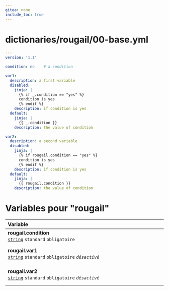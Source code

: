 ```yaml
---
gitea: none
include_toc: true
---
```

# dictionaries/rougail/00-base.yml

```yaml
---
version: '1.1'

condition: no    # a condition

var1:
  description: a first variable
  disabled:
    jinja: |
      {% if _.condition == "yes" %}
      condition is yes
      {% endif %}
    description: if condition is yes
  default:
    jinja: |
      {{ _.condition }}
    description: the value of condition

var2:
  description: a second variable
  disabled:
    jinja: |
      {% if rougail.condition == "yes" %}
      condition is yes
      {% endif %}
    description: if condition is yes
  default:
    jinja: |
      {{ rougail.condition }}
    description: the value of condition
```
# Variables pour "rougail"

| Variable&nbsp;&nbsp;&nbsp;&nbsp;&nbsp;&nbsp;&nbsp;&nbsp;&nbsp;&nbsp;&nbsp;&nbsp;&nbsp;&nbsp;&nbsp;&nbsp;&nbsp;&nbsp;&nbsp;&nbsp;&nbsp;&nbsp;&nbsp;&nbsp;&nbsp;&nbsp;&nbsp;&nbsp;&nbsp;&nbsp;&nbsp;&nbsp;&nbsp;&nbsp;&nbsp;&nbsp;&nbsp;&nbsp;&nbsp;&nbsp;&nbsp;&nbsp;&nbsp;&nbsp;&nbsp;&nbsp;&nbsp;&nbsp;&nbsp;&nbsp;&nbsp;&nbsp;&nbsp;&nbsp;&nbsp;&nbsp;&nbsp;&nbsp;&nbsp;&nbsp;&nbsp;&nbsp;&nbsp;&nbsp;&nbsp;&nbsp;&nbsp;&nbsp;&nbsp;&nbsp;&nbsp;&nbsp;&nbsp;&nbsp;&nbsp;&nbsp;&nbsp;&nbsp;&nbsp;&nbsp;&nbsp;&nbsp;&nbsp;&nbsp;&nbsp;&nbsp;&nbsp;&nbsp;&nbsp;&nbsp;&nbsp;&nbsp;&nbsp;&nbsp;&nbsp;&nbsp;&nbsp;&nbsp;&nbsp;&nbsp;&nbsp;&nbsp;&nbsp;&nbsp;&nbsp;&nbsp;&nbsp;&nbsp;&nbsp;&nbsp;&nbsp;&nbsp;&nbsp;&nbsp;   | Description&nbsp;&nbsp;&nbsp;&nbsp;&nbsp;&nbsp;&nbsp;&nbsp;&nbsp;&nbsp;&nbsp;&nbsp;&nbsp;&nbsp;&nbsp;&nbsp;&nbsp;&nbsp;&nbsp;&nbsp;&nbsp;&nbsp;&nbsp;&nbsp;&nbsp;&nbsp;&nbsp;&nbsp;&nbsp;&nbsp;&nbsp;&nbsp;&nbsp;&nbsp;&nbsp;&nbsp;&nbsp;&nbsp;&nbsp;&nbsp;&nbsp;&nbsp;&nbsp;&nbsp;&nbsp;&nbsp;&nbsp;&nbsp;&nbsp;&nbsp;&nbsp;&nbsp;&nbsp;&nbsp;&nbsp;&nbsp;&nbsp;&nbsp;&nbsp;&nbsp;&nbsp;&nbsp;&nbsp;&nbsp;&nbsp;&nbsp;&nbsp;&nbsp;&nbsp;&nbsp;&nbsp;&nbsp;&nbsp;&nbsp;&nbsp;&nbsp;&nbsp;&nbsp;&nbsp;&nbsp;&nbsp;&nbsp;&nbsp;&nbsp;&nbsp;&nbsp;&nbsp;&nbsp;&nbsp;&nbsp;&nbsp;&nbsp;&nbsp;&nbsp;&nbsp;&nbsp;&nbsp;&nbsp;&nbsp;&nbsp;&nbsp;&nbsp;&nbsp;&nbsp;&nbsp;&nbsp;&nbsp;&nbsp;&nbsp;&nbsp;&nbsp;   |
|------------------------------------------------------------------------------------------------------------------------------------------------------------------------------------------------------------------------------------------------------------------------------------------------------------------------------------------------------------------------------------------------------------------------------------------------------------------------------------------------------------------------------------------------------------------------------------------------------------------------------------------------------------------------------------------------------------------------|---------------------------------------------------------------------------------------------------------------------------------------------------------------------------------------------------------------------------------------------------------------------------------------------------------------------------------------------------------------------------------------------------------------------------------------------------------------------------------------------------------------------------------------------------------------------------------------------------------------------------------------------------------------------------------------------------------|
| **rougail.condition**<br/>[`string`](https://rougail.readthedocs.io/en/latest/variable.html#variables-types) `standard` `obligatoire`                                                                                                                                                                                                                                                                                                                                                                                                                                                                                                                                                                                  | A condition.<br/>**Défaut**: no                                                                                                                                                                                                                                                                                                                                                                                                                                                                                                                                                                                                                                                                         |
| **rougail.var1**<br/>[`string`](https://rougail.readthedocs.io/en/latest/variable.html#variables-types) `standard` `obligatoire` _`désactivé`_                                                                                                                                                                                                                                                                                                                                                                                                                                                                                                                                                                         | A first variable.<br/>**Défaut**: the value of condition.<br/>**Désactivé**: if condition is yes.                                                                                                                                                                                                                                                                                                                                                                                                                                                                                                                                                                                                       |
| **rougail.var2**<br/>[`string`](https://rougail.readthedocs.io/en/latest/variable.html#variables-types) `standard` `obligatoire` _`désactivé`_                                                                                                                                                                                                                                                                                                                                                                                                                                                                                                                                                                         | A second variable.<br/>**Défaut**: the value of condition.<br/>**Désactivé**: if condition is yes.                                                                                                                                                                                                                                                                                                                                                                                                                                                                                                                                                                                                      |


